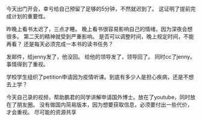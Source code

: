 今天出门开会，幸亏给自己预留了足够的5分钟，不然就迟到了。
这证明了提前完成计划的重要性。

昨晚上看书太迟了，三点才睡。 晚上看书很容易影响自己的情绪，因为深夜会想很多。 第二天的精神就受到严重影响。
是否可以调整时间，晚上规定时间，不能再看？
还是每天必须完成一本书的读书任务？

发邮件，给jenny发了，他没回。 给他的领导发了，领导回了。 同时cc了jenny。 事情得到了重视。

学校学生组织了petition申请因为疫情听课。到底有多少人是担心疾病，还是不想去上学？

今天自己录的视频，帮助鹏君的同学讲解申请国外博士。放在了youtube，同时放在了朋友圈。 没有做国内简易版本，因为想要获取信息，必须要付出一些代价，才会重视。
尽可能的资源共享
